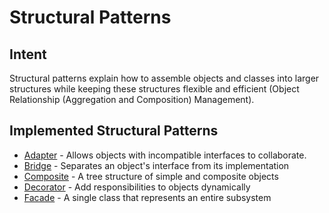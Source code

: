 # Structural Patterns

## Intent

Structural patterns explain how to assemble objects and classes into larger structures while keeping these structures
flexible and efficient (Object Relationship (Aggregation and Composition) Management).

## Implemented Structural Patterns

* [Adapter](adapter) - Allows objects with incompatible interfaces to collaborate.
* [Bridge](bridge) - Separates an object's interface from its implementation
* [Composite](composite) - A tree structure of simple and composite objects
* [Decorator](decorator) - Add responsibilities to objects dynamically
* [Facade](facade) - A single class that represents an entire subsystem
 